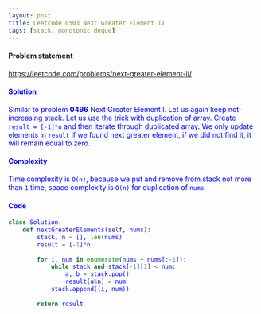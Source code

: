 ```yaml
---
layout: post
title: Leetcode 0503 Next Greater Element II
tags: [stack, monotonic deque]
---
```


#### Problem statement

<a href="https://leetcode.com/problems/next-greater-element-ii/"> <font color = blue>https://leetcode.com/problems/next-greater-element-ii/

#### Solution
Similar to problem **0496** Next Greater Element I. Let us again keep not-increasing stack. Let us use the trick with duplication of array. Create `result = [-1]*n` and then iterate through duplicated array. We only update elements in `result` if we found next greater element, if we did not find it, it will remain equal to zero.

#### Complexity
Time complexity is `O(n)`, because we put and remove from stack not more than `1` time, space complexity is `O(n)` for duplication of `nums`. 

#### Code
```python
class Solution:
    def nextGreaterElements(self, nums):
        stack, n = [], len(nums)
        result = [-1]*n
        
        for i, num in enumerate(nums + nums[:-1]):
            while stack and stack[-1][1] < num:
                a, b = stack.pop()
                result[a%n] = num
            stack.append((i, num))
        
        return result 
```

